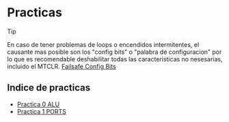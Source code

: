 # Practicas

> [!TIP]
> En caso de tener problemas de loops o encendidos intermitentes, el causante mas posible son los "config bits" o "palabra de configuracion" por lo que es recomendable deshabilitar todas las caracteristicas no nesesarias, incluido el MTCLR. [Failsafe Config Bits](/Practicas/Practica%201%20PORT/Practica1PORT.X/configbits.s)

## Indice de practicas

- [Practica 0 ALU](/Practicas/Practica%200%20ALU/base.asm)
- [Practica 1 PORTS](/Practicas/Practica%201%20PORT/Practica1PORT.X/main.s)